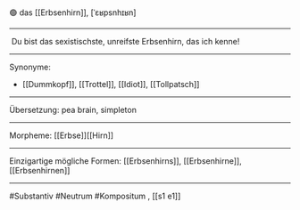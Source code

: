 🟢 das [[Erbsenhirn]], [ˈɛʁpsnhɪʁn]

---
 Du bist das sexistischste, unreifste Erbsenhirn, das ich kenne!


---
Synonyme: 
- [[Dummkopf]], [[Trottel]], [[Idiot]], [[Tollpatsch]]

---
Übersetzung: pea brain, simpleton

---
Morpheme:
[[Erbse]][[Hirn]]

---
Einzigartige mögliche Formen: [[Erbsenhirns]], [[Erbsenhirne]], [[Erbsenhirnen]]

---
#Substantiv #Neutrum #Kompositum
, [[s1 e1]]